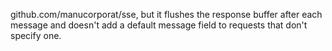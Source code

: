 github.com/manucorporat/sse, but it flushes the response buffer after each message and doesn't add a default message field to requests that don't specify one.

